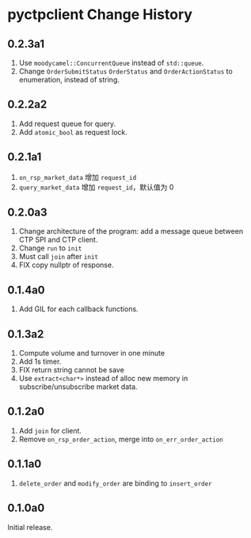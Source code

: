 # pyctpclient Change History

## 0.2.3a1

1. Use `moodycamel::ConcurrentQueue` instead of `std::queue`.
2. Change `OrderSubmitStatus` `OrderStatus` and `OrderActionStatus` to enumeration, instead of string.

## 0.2.2a2

1. Add request queue for query.
2. Add `atomic_bool` as request lock.

## 0.2.1a1

1. `on_rsp_market_data` 增加 `request_id`
2. `query_market_data` 增加 `request_id`，默认值为 0

## 0.2.0a3

1. Change architecture of the program: add a message queue between CTP SPI and CTP client.
2. Change `run` to `init`
3. Must call `join` after `init`
4. FIX copy nullptr of response.

## 0.1.4a0

1. Add GIL for each callback functions.

## 0.1.3a2

1. Compute volume and turnover in one minute
2. Add 1s timer.
3. FIX return string cannot be save
4. Use `extract<char*>` instead of alloc new memory in subscribe/unsubscribe market data.

## 0.1.2a0

1. Add `join` for client.
2. Remove `on_rsp_order_action`, merge into `on_err_order_action`

## 0.1.1a0

1. `delete_order` and `modify_order` are binding to `insert_order`

## 0.1.0a0

Initial release.
